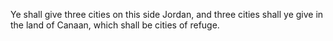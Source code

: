 Ye shall give three cities on this side Jordan, and three cities shall ye give in the land of Canaan, which shall be cities of refuge.
